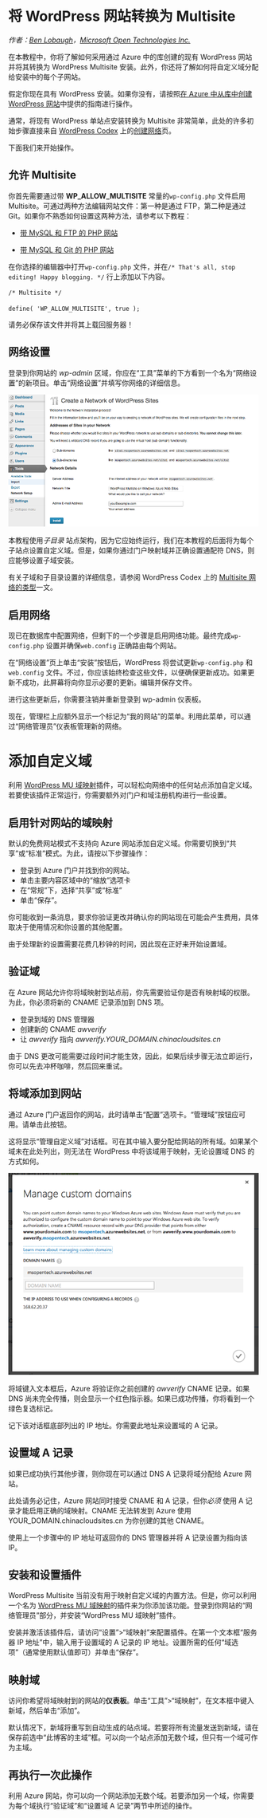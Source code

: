 <properties linkid="develop-php-tutorials-convert-wordpress-to-multisite" urlDisplayName="Convert a WordPress Site to a Multisite" pageTitle="Convert a WordPress Site to a Multisite" metaKeywords="WordPress, Multisite" description="Learn how to take an existing WordPress web site created through the gallery in Azure and convert it to WordPress Multisite" metaCanonical="" services="web-sites" documentationCenter="PHP" title="Convert a WordPress Site to a Multisite" authors="" solutions="" manager="" editor="" />
<tags ms.service="web-sites"
    ms.date="03/24/2015"
    wacn.date="04/11/2015"
    />

# 将 WordPress 网站转换为 Multisite

*作者：[Ben Lobaugh][Ben Lobaugh]，[Microsoft Open Technologies Inc.][Microsoft Open Technologies Inc.]*

在本教程中，你将了解如何采用通过 Azure 中的库创建的现有 WordPress 网站并将其转换为 WordPress Multisite 安装。此外，你还将了解如何将自定义域分配给安装中的每个子网站。

假定你现在具有 WordPress 安装。如果你没有，请按照[在 Azure 中从库中创建 WordPress 网站][在 Azure 中从库中创建 WordPress 网站]中提供的指南进行操作。

通常，将现有 WordPress 单站点安装转换为 Multisite 非常简单，此处的许多初始步骤直接来自 [WordPress Codex][WordPress Codex] 上的[创建网络][创建网络]页。

下面我们来开始操作。

## 允许 Multisite

你首先需要通过带 **WP\_ALLOW\_MULTISITE** 常量的`wp-config.php` 文件启用 Multisite。可通过两种方法编辑网站文件：第一种是通过 FTP，第二种是通过 Git。如果你不熟悉如何设置这两种方法，请参考以下教程：

-   [带 MySQL 和 FTP 的 PHP 网站][带 MySQL 和 FTP 的 PHP 网站]

-   [带 MySQL 和 Git 的 PHP 网站][带 MySQL 和 Git 的 PHP 网站]

在你选择的编辑器中打开`wp-config.php` 文件，并在`/* That's all, stop editing! Happy blogging. */` 行上添加以下内容。

    /* Multisite */

    define( 'WP_ALLOW_MULTISITE', true );

请务必保存该文件并将其上载回服务器！

## 网络设置

登录到你网站的 *wp-admin* 区域，你应在“工具”菜单的下方看到一个名为“网络设置”的新项目。单击“网络设置”并填写你网络的详细信息。

![“网络设置”屏幕][“网络设置”屏幕]

本教程使用*子目录* 站点架构，因为它应始终运行，我们在本教程的后面将为每个子站点设置自定义域。但是，如果你通过门户映射域并正确设置通配符 DNS，则应能够设置子域安装。

有关子域和子目录设置的详细信息，请参阅 WordPress Codex 上的 [Multisite 网络的类型][Multisite 网络的类型]一文。

## 启用网络

现已在数据库中配置网络，但剩下的一个步骤是启用网络功能。最终完成`wp-config.php` 设置并确保`web.config` 正确路由每个网站。

在“网络设置”页上单击“安装”按钮后，WordPress 将尝试更新`wp-config.php` 和 `web.config` 文件。不过，你应该始终检查这些文件，以便确保更新成功。如果更新不成功，此屏幕将向你显示必要的更新。编辑并保存文件。

进行这些更新后，你需要注销并重新登录到 wp-admin 仪表板。

现在，管理栏上应额外显示一个标记为“我的网站”的菜单。利用此菜单，可以通过“网络管理员”仪表板管理新的网络。

# 添加自定义域

利用 [WordPress MU 域映射][WordPress MU 域映射]插件，可以轻松向网络中的任何站点添加自定义域。若要使该插件正常运行，你需要额外对门户和域注册机构进行一些设置。

## 启用针对网站的域映射

默认的免费网站模式不支持向 Azure 网站添加自定义域。你需要切换到“共享”或“标准”模式。为此，请按以下步骤操作：

-   登录到 Azure 门户并找到你的网站。
-   单击主要内容区域中的“缩放”选项卡
-   在“常规”下，选择“共享”或“标准”
-   单击“保存”。

你可能收到一条消息，要求你验证更改并确认你的网站现在可能会产生费用，具体取决于使用情况和你设置的其他配置。

由于处理新的设置需要花费几秒钟的时间，因此现在正好来开始设置域。

## 验证域

在 Azure 网站允许你将域映射到站点前，你先需要验证你是否有映射域的权限。为此，你必须将新的 CNAME 记录添加到 DNS 项。

-   登录到域的 DNS 管理器
-   创建新的 CNAME *awverify*
-   让 *awverify* 指向 *awverify.YOUR\_DOMAIN.chinacloudsites.cn*

由于 DNS 更改可能需要过段时间才能生效，因此，如果后续步骤无法立即运行，你可以先去冲杯咖啡，然后回来重试。

## 将域添加到网站

通过 Azure 门户返回你的网站，此时请单击“配置”选项卡。“管理域”按钮应可用。请单击此按钮。

这将显示“管理自定义域”对话框。可在其中输入要分配给网站的所有域。如果某个域未在此处列出，则无法在 WordPress 中将该域用于映射，无论设置域 DNS 的方式如何。

![“管理自定义域”对话框][“管理自定义域”对话框]

将域键入文本框后，Azure 将验证你之前创建的 *awverify* CNAME 记录。如果 DNS 尚未完全传播，则会显示一个红色指示器。如果已成功传播，你将看到一个绿色复选标记。

记下该对话框底部列出的 IP 地址。你需要此地址来设置域的 A 记录。

## 设置域 A 记录

如果已成功执行其他步骤，则你现在可以通过 DNS A 记录将域分配给 Azure 网站。

此处请务必记住，Azure 网站同时接受 CNAME 和 A 记录，但你*必须* 使用 A 记录才能启用正确的域映射。CNAME 无法转发到 Azure 使用 YOUR\_DOMAIN.chinacloudsites.cn 为你创建的其他 CNAME。

使用上一个步骤中的 IP 地址可返回你的 DNS 管理器并将 A 记录设置为指向该 IP。

## 安装和设置插件

WordPress Multisite 当前没有用于映射自定义域的内置方法。但是，你可以利用一个名为 [WordPress MU 域映射][WordPress MU 域映射]的插件来为你添加该功能。登录到你网站的“网络管理员”部分，并安装“WordPress MU 域映射”插件。

安装并激活该插件后，请访问“设置”\>“域映射”来配置插件。在第一个文本框“服务器 IP 地址”中，输入用于设置域的 A 记录的 IP 地址。设置所需的任何“域选项”（通常使用默认值即可）并单击“保存”。

## 映射域

访问你希望将域映射到的网站的**仪表板**。单击“工具”\>“域映射”，在文本框中键入新域，然后单击“添加”。

默认情况下，新域将重写到自动生成的站点域。若要将所有流量发送到新域，请在保存前选中“此博客的主域”框。可以向一个站点添加无数个域，但只有一个域可作为主域。

## 再执行一次此操作

利用 Azure 网站，你可以向一个网站添加无数个域。若要添加另一个域，你需要为每个域执行“验证域”和“设置域 A 记录”两节中所述的操作。

  [Ben Lobaugh]: http://ben.lobaugh.net
  [Microsoft Open Technologies Inc.]: http://msopentech.com
  [在 Azure 中从库中创建 WordPress 网站]: /zh-cn/documentation/articles/web-sites-php-web-site-gallery/
  [WordPress Codex]: http://codex.wordpress.org
  [创建网络]: http://codex.wordpress.org/Create_A_Network
  [带 MySQL 和 FTP 的 PHP 网站]: /zh-cn/documentation/articles/web-sites-php-mysql-deploy-use-ftp/#header-0
  [带 MySQL 和 Git 的 PHP 网站]: /zh-cn/documentation/articles/web-sites-php-mysql-deploy-use-git/#header-1
  [“网络设置”屏幕]: ./media/web-sites-php-convert-wordpress-multisite/wordpress-network-setup.png
  [Multisite 网络的类型]: http://codex.wordpress.org/Before_You_Create_A_Network#Types_of_multisite_network
  [WordPress MU 域映射]: http://wordpress.org/extend/plugins/wordpress-mu-domain-mapping/
  [“管理自定义域”对话框]: ./media/web-sites-php-convert-wordpress-multisite/wordpress-manage-domains.png
